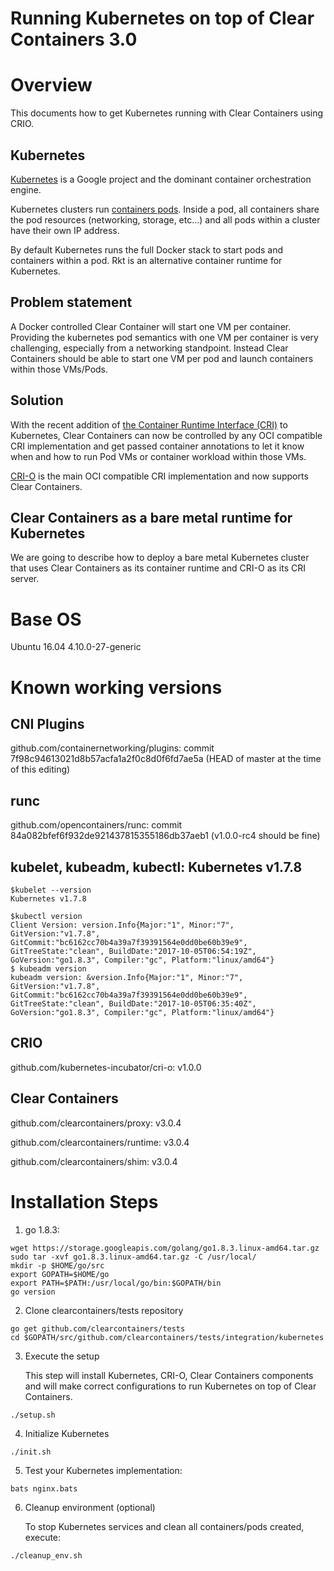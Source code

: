 Running Kubernetes on top of Clear Containers 3.0
=================

# Overview

This documents how to get Kubernetes running with Clear Containers using CRIO.

## Kubernetes
[Kubernetes](https://kubernetes.io/docs/whatisk8s/) is a Google project and the dominant container orchestration engine.

Kubernetes clusters run [containers pods](https://kubernetes.io/docs/user-guide/pods/). Inside a pod, all containers share the pod resources (networking, storage, etc...) and all pods within a cluster have their own IP address.

By default Kubernetes runs the full Docker stack to start pods and containers within a pod. Rkt is an alternative container runtime for Kubernetes.

## Problem statement
A Docker controlled Clear Container will start one VM per container. Providing the kubernetes pod semantics with one VM per container is very challenging, especially from a networking standpoint.
Instead Clear Containers should be able to start one VM per pod and launch containers within those VMs/Pods.

## Solution
With the recent addition of [the Container Runtime Interface (CRI)](http://blog.kubernetes.io/2016/12/container-runtime-interface-cri-in-kubernetes.html) to Kubernetes, Clear Containers can now be controlled by any OCI compatible CRI implementation and get passed container annotations to let it know when and how to run Pod VMs or container workload within those VMs.

[CRI-O](https://github.com/kubernetes-incubator/cri-o) is the main OCI compatible CRI implementation and now supports Clear Containers.

## Clear Containers as a bare metal runtime for Kubernetes

We are going to describe how to deploy a bare metal Kubernetes cluster that uses Clear Containers as its container runtime and CRI-O as its CRI server.


# Base OS

Ubuntu 16.04 4.10.0-27-generic

# Known working versions

## CNI Plugins
github.com/containernetworking/plugins: commit 7f98c94613021d8b57acfa1a2f0c8d0f6fd7ae5a 
(HEAD of master at the time of this editing)

## runc
github.com/opencontainers/runc: commit 84a082bfef6f932de921437815355186db37aeb1 
(v1.0.0-rc4 should be fine)

## kubelet, kubeadm, kubectl: Kubernetes v1.7.8
```
$kubelet --version
Kubernetes v1.7.8

$kubectl version 
Client Version: version.Info{Major:"1", Minor:"7", GitVersion:"v1.7.8", GitCommit:"bc6162cc70b4a39a7f39391564e0dd0be60b39e9", GitTreeState:"clean", BuildDate:"2017-10-05T06:54:19Z", GoVersion:"go1.8.3", Compiler:"gc", Platform:"linux/amd64"}
$ kubeadm version
kubeadm version: &version.Info{Major:"1", Minor:"7", GitVersion:"v1.7.8", GitCommit:"bc6162cc70b4a39a7f39391564e0dd0be60b39e9", GitTreeState:"clean", BuildDate:"2017-10-05T06:35:40Z", GoVersion:"go1.8.3", Compiler:"gc", Platform:"linux/amd64"}

``` 

## CRIO
github.com/kubernetes-incubator/cri-o: v1.0.0

## Clear Containers

github.com/clearcontainers/proxy: v3.0.4

github.com/clearcontainers/runtime: v3.0.4

github.com/clearcontainers/shim: v3.0.4


# Installation Steps

1. go 1.8.3:
```
wget https://storage.googleapis.com/golang/go1.8.3.linux-amd64.tar.gz
sudo tar -xvf go1.8.3.linux-amd64.tar.gz -C /usr/local/
mkdir -p $HOME/go/src
export GOPATH=$HOME/go
export PATH=$PATH:/usr/local/go/bin:$GOPATH/bin
go version
```


2. Clone clearcontainers/tests repository
```
go get github.com/clearcontainers/tests
cd $GOPATH/src/github.com/clearcontainers/tests/integration/kubernetes
```

3. Execute the setup

    This step will install Kubernetes, CRI-O, Clear Containers components and will make
    correct configurations to run Kubernetes on top of Clear Containers.
```
./setup.sh
```
4. Initialize Kubernetes

```
./init.sh 
```

5. Test your Kubernetes implementation:

```
bats nginx.bats 
```

6. Cleanup environment (optional)

    To stop Kubernetes services and clean all containers/pods created, execute:
```
./cleanup_env.sh
```
